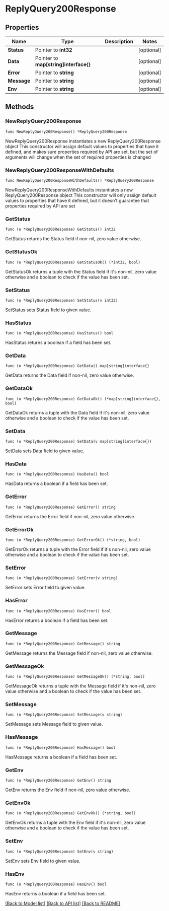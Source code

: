# ReplyQuery200Response

## Properties

Name | Type | Description | Notes
------------ | ------------- | ------------- | -------------
**Status** | Pointer to **int32** |  | [optional] 
**Data** | Pointer to **map[string]interface{}** |  | [optional] 
**Error** | Pointer to **string** |  | [optional] 
**Message** | Pointer to **string** |  | [optional] 
**Env** | Pointer to **string** |  | [optional] 

## Methods

### NewReplyQuery200Response

`func NewReplyQuery200Response() *ReplyQuery200Response`

NewReplyQuery200Response instantiates a new ReplyQuery200Response object
This constructor will assign default values to properties that have it defined,
and makes sure properties required by API are set, but the set of arguments
will change when the set of required properties is changed

### NewReplyQuery200ResponseWithDefaults

`func NewReplyQuery200ResponseWithDefaults() *ReplyQuery200Response`

NewReplyQuery200ResponseWithDefaults instantiates a new ReplyQuery200Response object
This constructor will only assign default values to properties that have it defined,
but it doesn't guarantee that properties required by API are set

### GetStatus

`func (o *ReplyQuery200Response) GetStatus() int32`

GetStatus returns the Status field if non-nil, zero value otherwise.

### GetStatusOk

`func (o *ReplyQuery200Response) GetStatusOk() (*int32, bool)`

GetStatusOk returns a tuple with the Status field if it's non-nil, zero value otherwise
and a boolean to check if the value has been set.

### SetStatus

`func (o *ReplyQuery200Response) SetStatus(v int32)`

SetStatus sets Status field to given value.

### HasStatus

`func (o *ReplyQuery200Response) HasStatus() bool`

HasStatus returns a boolean if a field has been set.

### GetData

`func (o *ReplyQuery200Response) GetData() map[string]interface{}`

GetData returns the Data field if non-nil, zero value otherwise.

### GetDataOk

`func (o *ReplyQuery200Response) GetDataOk() (*map[string]interface{}, bool)`

GetDataOk returns a tuple with the Data field if it's non-nil, zero value otherwise
and a boolean to check if the value has been set.

### SetData

`func (o *ReplyQuery200Response) SetData(v map[string]interface{})`

SetData sets Data field to given value.

### HasData

`func (o *ReplyQuery200Response) HasData() bool`

HasData returns a boolean if a field has been set.

### GetError

`func (o *ReplyQuery200Response) GetError() string`

GetError returns the Error field if non-nil, zero value otherwise.

### GetErrorOk

`func (o *ReplyQuery200Response) GetErrorOk() (*string, bool)`

GetErrorOk returns a tuple with the Error field if it's non-nil, zero value otherwise
and a boolean to check if the value has been set.

### SetError

`func (o *ReplyQuery200Response) SetError(v string)`

SetError sets Error field to given value.

### HasError

`func (o *ReplyQuery200Response) HasError() bool`

HasError returns a boolean if a field has been set.

### GetMessage

`func (o *ReplyQuery200Response) GetMessage() string`

GetMessage returns the Message field if non-nil, zero value otherwise.

### GetMessageOk

`func (o *ReplyQuery200Response) GetMessageOk() (*string, bool)`

GetMessageOk returns a tuple with the Message field if it's non-nil, zero value otherwise
and a boolean to check if the value has been set.

### SetMessage

`func (o *ReplyQuery200Response) SetMessage(v string)`

SetMessage sets Message field to given value.

### HasMessage

`func (o *ReplyQuery200Response) HasMessage() bool`

HasMessage returns a boolean if a field has been set.

### GetEnv

`func (o *ReplyQuery200Response) GetEnv() string`

GetEnv returns the Env field if non-nil, zero value otherwise.

### GetEnvOk

`func (o *ReplyQuery200Response) GetEnvOk() (*string, bool)`

GetEnvOk returns a tuple with the Env field if it's non-nil, zero value otherwise
and a boolean to check if the value has been set.

### SetEnv

`func (o *ReplyQuery200Response) SetEnv(v string)`

SetEnv sets Env field to given value.

### HasEnv

`func (o *ReplyQuery200Response) HasEnv() bool`

HasEnv returns a boolean if a field has been set.


[[Back to Model list]](../README.md#documentation-for-models) [[Back to API list]](../README.md#documentation-for-api-endpoints) [[Back to README]](../README.md)


